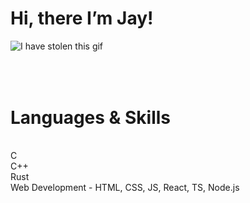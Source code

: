 # Hi, there I’m Jay! 

![I have stolen this gif](https://c.tenor.com/CwZDbX7DvR8AAAAd/pixel-sakura.gif)
###### 


<br/>
<h1>Languages & Skills</h1>
<br/>
   C
   <br/>
     C++
  <br/>
  <a href="https://camo.githubusercontent.com/3ccd6ab803f782e3d9d8f91af955e98d9b915d60afa4f5c90fd25db4daf6b3b5/68747470733a2f2f75706c6f61642e77696b696d656469612e6f72672f77696b6970656469612f636f6d6d6f6e732f7468756d622f322f32302f52757374616365616e2d6f7269672d6e6f736861646f772e7376672f3132303070782d52757374616365616e2d6f7269672d6e6f736861646f772e7376672e706e67"></a>
     Rust
  <br/>
     Web Development - HTML, CSS, JS, React, TS, Node.js
   

                

